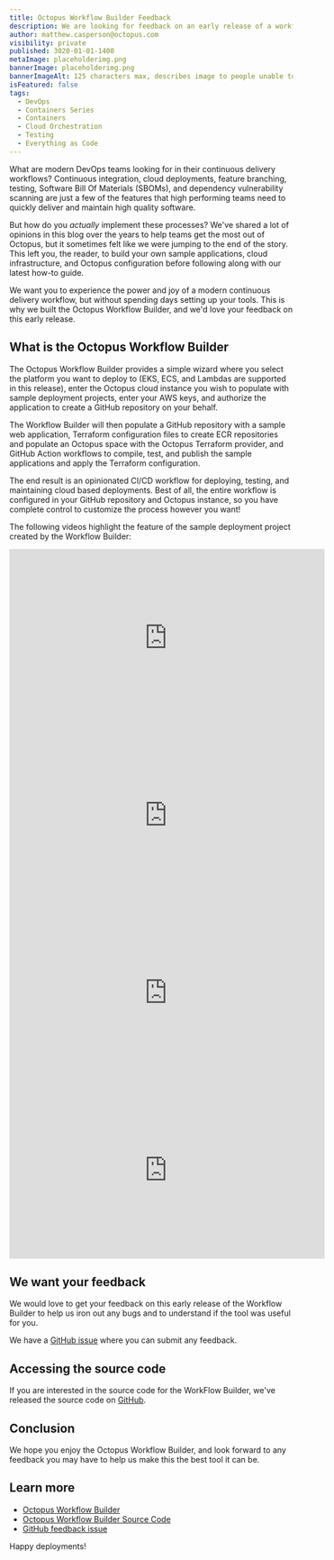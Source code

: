 ```yaml
---
title: Octopus Workflow Builder Feedback
description: We are looking for feedback on an early release of a workflow builder.
author: matthew.casperson@octopus.com
visibility: private
published: 3020-01-01-1400
metaImage: placeholderimg.png
bannerImage: placeholderimg.png
bannerImageAlt: 125 characters max, describes image to people unable to see it.
isFeatured: false
tags: 
  - DevOps
  - Containers Series
  - Containers
  - Cloud Orchestration
  - Testing
  - Everything as Code
---
```


<!-- see https://github.com/OctopusDeploy/blog/blob/master/tags.txt for a comprehensive list of tags -->

What are modern DevOps teams looking for in their continuous delivery workflows? Continuous integration, cloud deployments, feature branching, testing, Software Bill Of Materials (SBOMs), and dependency vulnerability scanning are just a few of the features that high performing teams need to quickly deliver and maintain high quality software.

But how do you *actually* implement these processes? We've shared a lot of opinions in this blog over the years to help teams get the most out of Octopus, but it sometimes felt like we were jumping to the end of the story. This left you, the reader, to build your own sample applications, cloud infrastructure, and Octopus configuration before following along with our latest how-to guide.

We want you to experience the power and joy of a modern continuous delivery workflow, but without spending days setting up your tools. This is why we built the Octopus Workflow Builder, and we'd love your feedback on this early release.

## What is the Octopus Workflow Builder

The Octopus Workflow Builder provides a simple wizard where you select the platform you want to deploy to (EKS, ECS, and Lambdas are supported in this release), enter the Octopus cloud instance you wish to populate with sample deployment projects, enter your AWS keys, and authorize the application to create a GitHub repository on your behalf.

The Workflow Builder will then populate a GitHub repository with a sample web application, Terraform configuration files to create ECR repositories and populate an Octopus space with the Octopus Terraform provider, and GitHub Action workflows to compile, test, and publish the sample applications and apply the Terraform configuration.

The end result is an opinionated CI/CD workflow for deploying, testing, and maintaining cloud based deployments. Best of all, the entire workflow is configured in your GitHub repository and Octopus instance, so you have complete control to customize the process however you want!

The following videos highlight the feature of the sample deployment project created by the Workflow Builder:

<iframe width="560" height="315" src="https://www.youtube.com/embed/wABZvJPVCMg" frameborder="0" allowfullscreen></iframe>
<iframe width="560" height="315" src="https://www.youtube.com/embed/vcHdGRS-xzU" frameborder="0" allowfullscreen></iframe>
<iframe width="560" height="315" src="https://www.youtube.com/embed/sex-QLKA5xE" frameborder="0" allowfullscreen></iframe>
<iframe width="560" height="315" src="https://www.youtube.com/embed/Wo4JY8fV_WM" frameborder="0" allowfullscreen></iframe>

## We want your feedback

We would love to get your feedback on this early release of the Workflow Builder to help us iron out any bugs and to understand if the tool was useful for you.

We have a [GitHub issue](https://github.com/OctopusSamples/content-team-apps/issues/13) where you can submit any feedback.

## Accessing the source code

If you are interested in the source code for the WorkFlow Builder, we've released the source code on [GitHub](https://github.com/OctopusSamples/content-team-apps).

## Conclusion

We hope you enjoy the Octopus Workflow Builder, and look forward to any feedback you may have to help us make this the best tool it can be.

## Learn more

- [Octopus Workflow Builder](https://octopusworkflowbuilder.octopus.com/#/)
- [Octopus Workflow Builder Source Code](https://github.com/OctopusSamples/content-team-apps)
- [GitHub feedback issue](https://github.com/OctopusSamples/content-team-apps/issues/13)

Happy deployments! 
